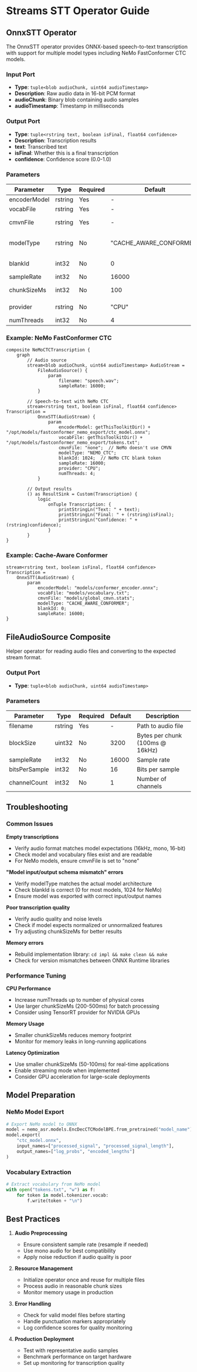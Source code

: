 # Streams STT Operator Guide

## OnnxSTT Operator

The OnnxSTT operator provides ONNX-based speech-to-text transcription with support for multiple model types including NeMo FastConformer CTC models.

### Input Port
- **Type**: `tuple<blob audioChunk, uint64 audioTimestamp>`
- **Description**: Raw audio data in 16-bit PCM format
- **audioChunk**: Binary blob containing audio samples
- **audioTimestamp**: Timestamp in milliseconds

### Output Port
- **Type**: `tuple<rstring text, boolean isFinal, float64 confidence>`
- **Description**: Transcription results
- **text**: Transcribed text
- **isFinal**: Whether this is a final transcription
- **confidence**: Confidence score (0.0-1.0)

### Parameters

| Parameter | Type | Required | Default | Description |
|-----------|------|----------|---------|-------------|
| encoderModel | rstring | Yes | - | Path to ONNX model file |
| vocabFile | rstring | Yes | - | Path to vocabulary/tokens file |
| cmvnFile | rstring | Yes | - | Path to CMVN stats (use "none" for NeMo) |
| modelType | rstring | No | "CACHE_AWARE_CONFORMER" | Model type: "CACHE_AWARE_CONFORMER" or "NEMO_CTC" |
| blankId | int32 | No | 0 | Blank token ID for CTC (NeMo uses 1024) |
| sampleRate | int32 | No | 16000 | Audio sample rate in Hz |
| chunkSizeMs | int32 | No | 100 | Processing chunk size in milliseconds |
| provider | rstring | No | "CPU" | ONNX provider: "CPU", "CUDA", "TensorRT" |
| numThreads | int32 | No | 4 | Number of CPU threads |

### Example: NeMo FastConformer CTC

```spl
composite NeMoCTCTranscription {
    graph
        // Audio source
        stream<blob audioChunk, uint64 audioTimestamp> AudioStream = 
            FileAudioSource() {
                param
                    filename: "speech.wav";
                    sampleRate: 16000;
            }
        
        // Speech-to-text with NeMo CTC
        stream<rstring text, boolean isFinal, float64 confidence> Transcription = 
            OnnxSTT(AudioStream) {
                param
                    encoderModel: getThisToolkitDir() + "/opt/models/fastconformer_nemo_export/ctc_model.onnx";
                    vocabFile: getThisToolkitDir() + "/opt/models/fastconformer_nemo_export/tokens.txt";
                    cmvnFile: "none";  // NeMo doesn't use CMVN
                    modelType: "NEMO_CTC";
                    blankId: 1024;  // NeMo CTC blank token
                    sampleRate: 16000;
                    provider: "CPU";
                    numThreads: 4;
            }
        
        // Output results
        () as ResultSink = Custom(Transcription) {
            logic
                onTuple Transcription: {
                    printStringLn("Text: " + text);
                    printStringLn("Final: " + (rstring)isFinal);
                    printStringLn("Confidence: " + (rstring)confidence);
                }
        }
}
```

### Example: Cache-Aware Conformer

```spl
stream<rstring text, boolean isFinal, float64 confidence> Transcription = 
    OnnxSTT(AudioStream) {
        param
            encoderModel: "models/conformer_encoder.onnx";
            vocabFile: "models/vocabulary.txt";
            cmvnFile: "models/global_cmvn.stats";
            modelType: "CACHE_AWARE_CONFORMER";
            blankId: 0;
            sampleRate: 16000;
}
```

## FileAudioSource Composite

Helper operator for reading audio files and converting to the expected stream format.

### Output Port
- **Type**: `tuple<blob audioChunk, uint64 audioTimestamp>`

### Parameters
| Parameter | Type | Required | Default | Description |
|-----------|------|----------|---------|-------------|
| filename | rstring | Yes | - | Path to audio file |
| blockSize | uint32 | No | 3200 | Bytes per chunk (100ms @ 16kHz) |
| sampleRate | int32 | No | 16000 | Sample rate |
| bitsPerSample | int32 | No | 16 | Bits per sample |
| channelCount | int32 | No | 1 | Number of channels |

## Troubleshooting

### Common Issues

**Empty transcriptions**
- Verify audio format matches model expectations (16kHz, mono, 16-bit)
- Check model and vocabulary files exist and are readable
- For NeMo models, ensure cmvnFile is set to "none"

**"Model input/output schema mismatch" errors**
- Verify modelType matches the actual model architecture
- Check blankId is correct (0 for most models, 1024 for NeMo)
- Ensure model was exported with correct input/output names

**Poor transcription quality**
- Verify audio quality and noise levels
- Check if model expects normalized or unnormalized features
- Try adjusting chunkSizeMs for better results

**Memory errors**
- Rebuild implementation library: `cd impl && make clean && make`
- Check for version mismatches between ONNX Runtime libraries

### Performance Tuning

**CPU Performance**
- Increase numThreads up to number of physical cores
- Use larger chunkSizeMs (200-500ms) for batch processing
- Consider using TensorRT provider for NVIDIA GPUs

**Memory Usage**
- Smaller chunkSizeMs reduces memory footprint
- Monitor for memory leaks in long-running applications

**Latency Optimization**
- Use smaller chunkSizeMs (50-100ms) for real-time applications
- Enable streaming mode when implemented
- Consider GPU acceleration for large-scale deployments

## Model Preparation

### NeMo Model Export
```python
# Export NeMo model to ONNX
model = nemo_asr.models.EncDecCTCModelBPE.from_pretrained("model_name")
model.export(
    "ctc_model.onnx",
    input_names=["processed_signal", "processed_signal_length"],
    output_names=["log_probs", "encoded_lengths"]
)
```

### Vocabulary Extraction
```python
# Extract vocabulary from NeMo model
with open("tokens.txt", "w") as f:
    for token in model.tokenizer.vocab:
        f.write(token + "\n")
```

## Best Practices

1. **Audio Preprocessing**
   - Ensure consistent sample rate (resample if needed)
   - Use mono audio for best compatibility
   - Apply noise reduction if audio quality is poor

2. **Resource Management**
   - Initialize operator once and reuse for multiple files
   - Process audio in reasonable chunk sizes
   - Monitor memory usage in production

3. **Error Handling**
   - Check for valid model files before starting
   - Handle punctuation markers appropriately
   - Log confidence scores for quality monitoring

4. **Production Deployment**
   - Test with representative audio samples
   - Benchmark performance on target hardware
   - Set up monitoring for transcription quality